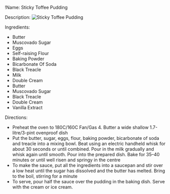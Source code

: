 !Name: Sticky Toffee Pudding

Description:
![Sticky Toffee Pudding](https://www.themealdb.com/images/media/meals/xqqqtu1511637379.jpg "Sticky Toffee Pudding")

Ingredients:
- Butter
- Muscovado Sugar
- Eggs
- Self-raising Flour
- Baking Powder
- Bicarbonate Of Soda
- Black Treacle
- Milk
- Double Cream
- Butter
- Muscovado Sugar
- Black Treacle
- Double Cream
- Vanilla Extract

Directions:
- Preheat the oven to 180C/160C Fan/Gas 4. Butter a wide shallow 1.7-litre/3-pint ovenproof dish
- Put the butter, sugar, eggs, flour, baking powder, bicarbonate of soda and treacle into a mixing bowl. Beat using an electric handheld whisk for about 30 seconds or until combined. Pour in the milk gradually and whisk again until smooth. Pour into the prepared dish. Bake for 35–40 minutes or until well risen and springy in the centre
- To make the sauce, put all the ingredients into a saucepan and stir over a low heat until the sugar has dissolved and the butter has melted. Bring to the boil, stirring for a minute
- To serve, pour half the sauce over the pudding in the baking dish. Serve with the cream or ice cream.
